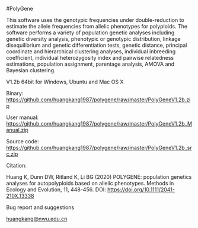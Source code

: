 #PolyGene

This software uses the genotypic frequencies under double-reduction to estimate the allele frequencies from allelic phenotypes for polyploids. The software performs a variety of population genetic analyses including genetic diversity analysis, phenotypic or genotypic distribution, linkage disequilibrium and genetic differentiation tests, genetic distance, principal coordinate and hierarchical clustering analyses, individual inbreeding coefficient, individual heterozygosity index and pairwise relatedness estimations, population assignment, parentage analysis, AMOVA and Bayesian clustering.


V1.2b 64bit for Windows, Ubuntu and Mac OS X

Binary: https://github.com/huangkang1987/polygene/raw/master/PolyGeneV1.2b.zip

User manual: https://github.com/huangkang1987/polygene/raw/master/PolyGeneV1.2b_Manual.zip

Source code: https://github.com/huangkang1987/polygene/raw/master/PolyGeneV1.2b_src.zip


Citation:

Huang K, Dunn DW, Ritland K, Li BG (2020) POLYGENE: population genetics analyses for autopolyploids based on allelic phenotypes. Methods in Ecology and Evolution, 11, 448-456. DOI: https://doi.org/10.1111/2041-210X.13338


Bug report and suggestions

huangkang@nwu.edu.cn
